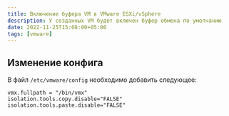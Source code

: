 ```yaml
---
title: Включение буфера VM в VMware ESXi/vSphere
description: У созданных VM будет включен буфер обмена по умолчанию
date: 2022-11-25T15:08:00+05:00
tags: [vmware]
---
```


## Изменение конфига

В файл `/etc/vmware/config` необходимо добавить следующее:

```config
vmx.fullpath = "/bin/vmx"
isolation.tools.copy.disable="FALSE"
isolation.tools.paste.disable="FALSE"
```
